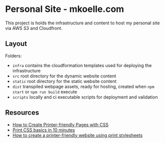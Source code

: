 # Personal Site - mkoelle.com

This project is holds the infrastructure and content to host my personal site via AWS S3 and Cloudfront.

## Layout

Folders:

- `infra` contains the cloudformation templates used for deploying the infrastructure
- `src` root directory for the dynamic website content
- `static` root directory for the static website content
- `dist` transpiled webpage assets, ready for hosting, created when `npm start` or `npm run build` execute
- `scripts` locally and ci executable scripts for deployment and validation

## Resources

- [How to Create Printer-friendly Pages with CSS](https://www.sitepoint.com/css-printer-friendly-pages/)
- [Print CSS basics in 10 minutes](https://www.paperplane.app/blog/print-css-basics/)
- [How to create a printer-friendly website using print stylesheets](https://blog.tbhcreative.com/2019/06/website-print-friendly-styling.html)
